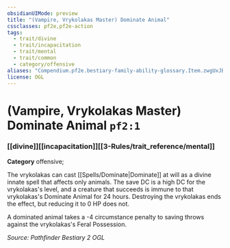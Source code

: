 ```yaml
---
obsidianUIMode: preview
title: "(Vampire, Vrykolakas Master) Dominate Animal"
cssclasses: pf2e,pf2e-action
tags:
  - trait/divine
  - trait/incapacitation
  - trait/mental
  - trait/common
  - category/offensive
aliases: "Compendium.pf2e.bestiary-family-ability-glossary.Item.zwgUxJBNFqWOuaBX"
license: OGL
---
```

# (Vampire, Vrykolakas Master) Dominate Animal `pf2:1`

### [[divine]][[incapacitation]][[3-Rules/trait_reference/mental]]

**Category** offensive; 




The vrykolakas can cast [[Spells/Dominate|Dominate]] at will as a divine innate spell that affects only animals. The save DC is a high DC for the vrykolakas's level, and a creature that succeeds is immune to that vrykolakas's Dominate Animal for 24 hours. Destroying the vrykolakas ends the effect, but reducing it to 0 HP does not.

A dominated animal takes a -4 circumstance penalty to saving throws against the vrykolakas's Feral Possession.

*Source: Pathfinder Bestiary 2*
*OGL*